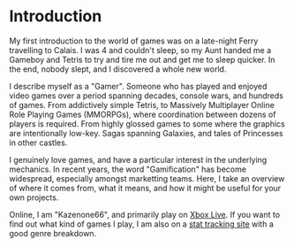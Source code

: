 # Introduction

My first introduction to the world of games was on a late-night Ferry travelling to Calais. I was 4 and couldn't sleep, so my Aunt handed me a Gameboy and Tetris to try and tire me out and get me to sleep quicker. In the end, nobody slept, and I discovered a whole new world.

I describe myself as a "Gamer". Someone who has played and enjoyed video games over a period spanning decades, console wars, and hundreds of games. From addictively simple Tetris, to Massively Multiplayer Online Role Playing Games (MMORPGs), where coordination between dozens of players is required. From highly glossed games to some where the graphics are intentionally low-key. Sagas spanning Galaxies, and tales of Princesses in other castles.

I genuinely love games, and have a particular interest in the underlying mechanics. In recent years, the word "Gamification" has become widespread,
especially amongst marketting teams. Here, I take an overview of where it comes from, what it means, and how it might be useful for your own projects.

Online, I am "Kazenone66", and primarily play on [Xbox Live](http://live.xbox.com/en-US/profile/profile.aspx?GamerTag=Kazenone66). If you want to find out what kind of games I play, I am also on a [stat tracking site](http://www.trueachievements.com/gamerstats.aspx?gamerid=300795) with a good genre breakdown.

